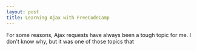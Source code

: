```yaml
---
layout: post
title: Learning Ajax with FreeCodeCamp
---
```


For some reasons, Ajax requests have always been a tough topic for me. I don't know why, but it was one of those topics that 